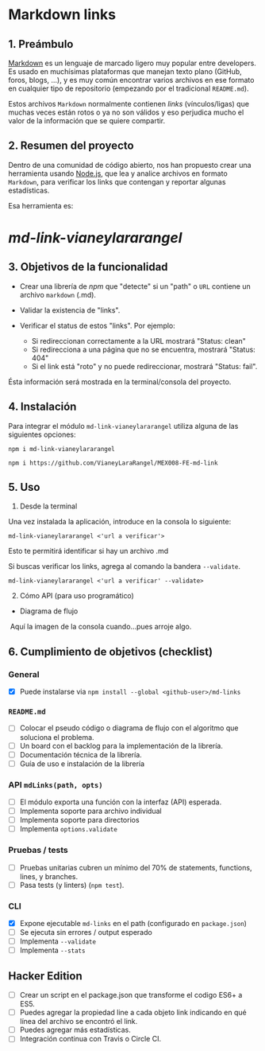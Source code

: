 # Markdown links 


## 1. Preámbulo
[Markdown](https://es.wikipedia.org/wiki/Markdown) es un lenguaje de marcado
ligero muy popular entre developers. Es usado en muchísimas plataformas que
manejan texto plano (GitHub, foros, blogs, ...), y es muy común
encontrar varios archivos en ese formato en cualquier tipo de repositorio
(empezando por el tradicional `README.md`).

Estos archivos `Markdown` normalmente contienen _links_ (vínculos/ligas) que
muchas veces están rotos o ya no son válidos y eso perjudica mucho el valor de
la información que se quiere compartir.

## 2. Resumen del proyecto

Dentro de una comunidad de código abierto, nos han propuesto crear una
herramienta usando [Node.js](https://nodejs.org/), que lea y analice archivos
en formato `Markdown`, para verificar los links que contengan y reportar
algunas estadísticas.

Esa herramienta es:
# *md-link-vianeylararangel*


## 3. Objetivos de la funcionalidad
- Crear una librería de *npm* que "detecte" si un "path" o `URL` contiene un archivo `markdown` (.md).

- Validar la existencia de "links". 

- Verificar el status de estos "links". Por ejemplo:
    - Si redireccionan correctamente a la URL mostrará "Status: clean"
    - Si redirecciona a una página que no se encuentra, mostrará "Status: 404"
    - Si el link está "roto" y no puede redireccionar, mostrará "Status: fail".

Ésta información será mostrada en la terminal/consola del proyecto.

## 4. Instalación
Para integrar el módulo `md-link-vianeylararangel` utiliza alguna de las siguientes opciones:

`npm i md-link-vianeylararangel`

`npm i https://github.com/VianeyLaraRangel/MEX008-FE-md-link`

## 5. Uso

1. Desde la terminal

Una vez instalada la aplicación, introduce en la consola lo siguiente:

`md-link-vianeylararangel <'url a verificar'>`

Esto te permitirá identificar si hay un archivo .md

Si buscas verificar los links, agrega al comando la bandera `--validate`.

`md-link-vianeylararangel <'url a verificar' --validate>`

2. Cómo API (para uso programático)

- Diagrama de flujo
![]()

![]()
Aquí la imagen de la consola cuando...pues arroje algo.

## 6. Cumplimiento de objetivos (checklist) 

### General

- [X] Puede instalarse via `npm install --global <github-user>/md-links`

### `README.md`

- [ ] Colocar el pseudo código o diagrama de flujo con el algoritmo que soluciona el problema.
- [ ] Un board con el backlog para la implementación de la librería.
- [ ] Documentación técnica de la librería.
- [ ] Guía de uso e instalación de la librería

### API `mdLinks(path, opts)`

- [ ] El módulo exporta una función con la interfaz (API) esperada.
- [ ] Implementa soporte para archivo individual
- [ ] Implementa soporte para directorios
- [ ] Implementa `options.validate`

### Pruebas / tests

- [ ] Pruebas unitarias cubren un mínimo del 70% de statements, functions,
      lines, y branches.
- [ ] Pasa tests (y linters) (`npm test`).

### CLI

- [X] Expone ejecutable `md-links` en el path (configurado en `package.json`)
- [ ] Se ejecuta sin errores / output esperado
- [ ] Implementa `--validate`
- [ ] Implementa `--stats`

## Hacker Edition

- [ ] Crear un script en el package.json que transforme el codigo ES6+ a ES5.
- [ ] Puedes agregar la propiedad line a cada objeto link indicando en qué línea del archivo se encontró el link.
- [ ] Puedes agregar más estadísticas.
- [ ] Integración continua con Travis o Circle CI.